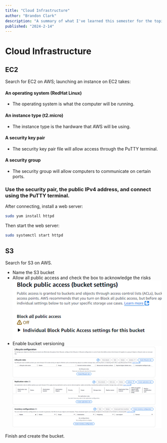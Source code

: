 ```yaml
---
title: "Cloud Infrastructure"
author: "Brandon Clark"
description: "A summary of what I've learned this semester for the topic of cloud infrastructure."
published: "2024-2-14"
---
```

# Cloud Infrastructure
## EC2
Search for EC2 on AWS; launching an instance on EC2 takes:
#### An operating system (RedHat Linux)
- The operating system is what the computer will be running.
#### An instance type (t2.micro)
- The instance type is the hardware that AWS will be using.
#### A security key pair
- The security key pair file will allow access through the PuTTY terminal.
#### A security group
- The security group will allow computers to communicate on certain ports.

### Use the security pair, the public IPv4 address, and connect using the PuTTY terminal.

After connecting, install a web server:
```sh
sudo yum install httpd
```
Then start the web server:
```sh
sudo systemctl start httpd
```

## S3
Search for S3 on AWS.
- Name the S3 bucket
- Allow all public access and check the box to acknowledge the risks
![Allowing public access](/images/devopsfinal2.png)
- Enable bucket versioning
![Enabled bucket versioning](/images/devopsfinal1.png)

Finish and create the bucket.